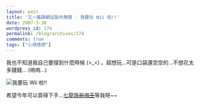 ```yaml
---
layout: post
title: '又一篇跟網站製作無關 - 我要玩 Wii 啦!!'
date: 2007-3-30
wordpress_id: 174
permalink: /blog/archives/174
comments: true
tags: ["心得感想"]
---
```


我也不知道我自己要撐到什麼時候 (>_<) 。超想玩...可是口袋還空空的...不想花太多錢錢... (嗚嗚...)

![我要玩 Wii 啦!!](/resources/iwantwii.gif)

希望今年可以買得下手...[七龍珠](http://dbzs-neo.jp/movie_04.html)~~[航海王](http://www.ganbarion.co.jp/opa_sp_con/move/shop/shop_pv.html)~~等我呀~~
